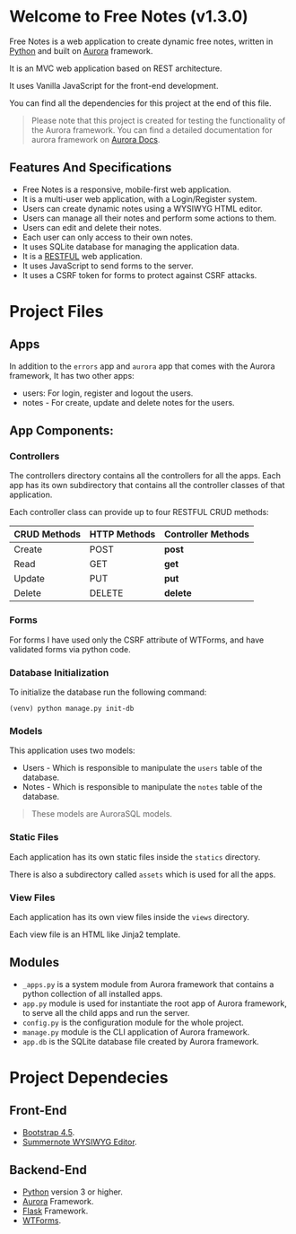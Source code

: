 # Welcome to Free Notes (v1.3.0)

Free Notes is a web application to create dynamic free notes, written in [Python](https://www.python.org/) 
and built on [Aurora](https://github.com/heminsatya/aurora) framework.

It is an MVC web application based on REST architecture.

It uses Vanilla JavaScript for the front-end development.

You can find all the dependencies for this project at the end of this file.

> Please note that this project is created for testing the functionality of the Aurora framework.
> You can find a detailed documentation for aurora framework on [Aurora Docs](https://github.com/heminsatya/aurora/tree/main/docs).


## Features And Specifications

- Free Notes is a responsive, mobile-first web application.
- It is a multi-user web application, with a Login/Register system.
- Users can create dynamic notes using a WYSIWYG HTML editor.
- Users can manage all their notes and perform some actions to them.
- Users can edit and delete their notes. 
- Each user can only access to their own notes.
- It uses SQLite database for managing the application data.
- It is a [RESTFUL](https://en.wikipedia.org/wiki/Representational_state_transfer) web application.
- It uses JavaScript to send forms to the server.
- It uses a CSRF token for forms to protect against CSRF attacks.


# Project Files

## Apps

In addition to the `errors` app and `aurora` app that comes with the Aurora framework, 
It has two other apps:

- users: For login, register and logout the users.
- notes - For create, update and delete notes for the users.


## App Components:

### Controllers

The controllers directory contains all the controllers for all the apps. Each app has its own
subdirectory that contains all the controller classes of that application.

Each controller class can provide up to four RESTFUL CRUD methods:

CRUD Methods | HTTP Methods | Controller Methods
------------ | ------------ | ------------------
Create       | POST         | **post**
Read         | GET          | **get**
Update       | PUT          | **put**
Delete       | DELETE       | **delete**


### Forms

For forms I have used only the CSRF attribute of WTForms, and have validated forms via python code.


### Database Initialization

To initialize the database run the following command:

```
(venv) python manage.py init-db 
```

### Models

This application uses two models:

- Users - Which is responsible to manipulate the `users` table of the database.
- Notes - Which is responsible to manipulate the `notes` table of the database.

> These models are AuroraSQL models.


### Static Files

Each application has its own static files inside the `statics` directory.

There is also a subdirectory  called `assets` which is used for all the apps.


### View Files

Each application has its own view files inside the `views` directory.

Each view file is an HTML like Jinja2 template.


## Modules

- `_apps.py` is a system module from Aurora framework that contains a python collection of all installed apps.
- `app.py` module is used for instantiate the root app of Aurora framework, to serve all the child apps and run the server.
- `config.py` is the configuration module for the whole project.
- `manage.py` module is the CLI application of Aurora framework.
- `app.db` is the SQLite database file created by Aurora framework.


# Project Dependecies

## Front-End

- [Bootstrap 4.5](https://getbootstrap.com/docs/4.5/).
- [Summernote WYSIWYG Editor](https://summernote.org/).


## Backend-End

- [Python](https://www.python.org/) version 3 or higher.
- [Aurora](https://github.com/heminsatya/aurora) Framework.
- [Flask](https://github.com/pallets/flask) Framework.
- [WTForms](https://pypi.org/project/WTForms/).

